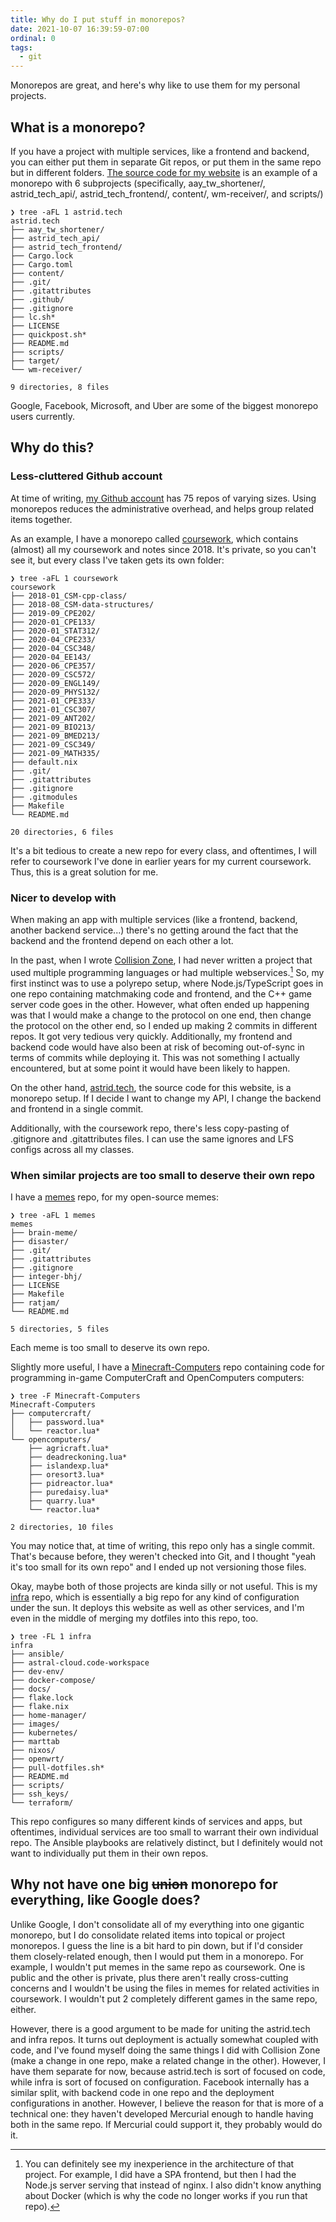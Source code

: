 ```yaml
---
title: Why do I put stuff in monorepos?
date: 2021-10-07 16:39:59-07:00
ordinal: 0
tags:
  - git
---
```


Monorepos are great, and here's why like to use them for my personal projects.

<!-- excerpt -->

## What is a monorepo?

If you have a project with multiple services, like a frontend and backend, you
can either put them in separate Git repos, or put them in the same repo but in
different folders.
[The source code for my website](https://github.com/astridyu/astrid.tech)
is an example of a monorepo with 6 subprojects (specifically, aay_tw_shortener/,
astrid_tech_api/, astrid_tech_frontend/, content/, wm-receiver/, and scripts/)

```
❯ tree -aFL 1 astrid.tech
astrid.tech
├── aay_tw_shortener/
├── astrid_tech_api/
├── astrid_tech_frontend/
├── Cargo.lock
├── Cargo.toml
├── content/
├── .git/
├── .gitattributes
├── .github/
├── .gitignore
├── lc.sh*
├── LICENSE
├── quickpost.sh*
├── README.md
├── scripts/
├── target/
└── wm-receiver/

9 directories, 8 files
```

Google, Facebook, Microsoft, and Uber are some of the biggest monorepo users
currently.

## Why do this?

### Less-cluttered Github account

At time of writing, [my Github account](https://github.com/astridyu) has
75 repos of varying sizes. Using monorepos reduces the administrative overhead,
and helps group related items together.

As an example, I have a monorepo called
[coursework](https://github.com/astridyu/coursework), which contains
(almost) all my coursework and notes since 2018. It's private, so you can't see
it, but every class I've taken gets its own folder:

```
❯ tree -aFL 1 coursework
coursework
├── 2018-01_CSM-cpp-class/
├── 2018-08_CSM-data-structures/
├── 2019-09_CPE202/
├── 2020-01_CPE133/
├── 2020-01_STAT312/
├── 2020-04_CPE233/
├── 2020-04_CSC348/
├── 2020-04_EE143/
├── 2020-06_CPE357/
├── 2020-09_CSC572/
├── 2020-09_ENGL149/
├── 2020-09_PHYS132/
├── 2021-01_CPE333/
├── 2021-01_CSC307/
├── 2021-09_ANT202/
├── 2021-09_BIO213/
├── 2021-09_BMED213/
├── 2021-09_CSC349/
├── 2021-09_MATH335/
├── default.nix
├── .git/
├── .gitattributes
├── .gitignore
├── .gitmodules
├── Makefile
└── README.md

20 directories, 6 files
```

It's a bit tedious to create a new repo for every class, and oftentimes, I will
refer to coursework I've done in earlier years for my current coursework. Thus,
this is a great solution for me.

### Nicer to develop with

When making an app with multiple services (like a frontend, backend, another
backend service...) there's no getting around the fact that the backend and the
frontend depend on each other a lot.

In the past, when I wrote
[Collision Zone](https://github.com/astridyu/collision-zone.git), I had
never written a project that used multiple programming languages or had multiple
webservices.[^1] So, my first instinct was to use a polyrepo setup, where
Node.js/TypeScript goes in one repo containing matchmaking code and frontend,
and the C++ game server code goes in the other. However, what often ended up
happening was that I would make a change to the protocol on one end, then change
the protocol on the other end, so I ended up making 2 commits in different
repos. It got very tedious very quickly. Additionally, my frontend and backend
code would have also been at risk of becoming out-of-sync in terms of commits
while deploying it. This was not something I actually encountered, but at some
point it would have been likely to happen.

On the other hand,
[astrid.tech](https://github.com/astridyu/astrid.tech), the source code
for this website, is a monorepo setup. If I decide I want to change my API, I
change the backend and frontend in a single commit.

Additionally, with the coursework repo, there's less copy-pasting of .gitignore
and .gitattributes files. I can use the same ignores and LFS configs across all
my classes.

### When similar projects are too small to deserve their own repo

I have a [memes](https://github.com/astridyu/memes) repo, for my
open-source memes:

```
❯ tree -aFL 1 memes
memes
├── brain-meme/
├── disaster/
├── .git/
├── .gitattributes
├── .gitignore
├── integer-bhj/
├── LICENSE
├── Makefile
├── ratjam/
└── README.md

5 directories, 5 files
```

Each meme is too small to deserve its own repo.

Slightly more useful, I have a
[Minecraft-Computers](https://github.com/astridyu/Minecraft-Computers)
repo containing code for programming in-game ComputerCraft and OpenComputers
computers:

```
❯ tree -F Minecraft-Computers
Minecraft-Computers
├── computercraft/
│   ├── password.lua*
│   └── reactor.lua*
└── opencomputers/
    ├── agricraft.lua*
    ├── deadreckoning.lua*
    ├── islandexp.lua*
    ├── oresort3.lua*
    ├── pidreactor.lua*
    ├── puredaisy.lua*
    ├── quarry.lua*
    └── reactor.lua*

2 directories, 10 files
```

You may notice that, at time of writing, this repo only has a single commit.
That's because before, they weren't checked into Git, and I thought "yeah it's
too small for its own repo" and I ended up not versioning those files.

Okay, maybe both of those projects are kinda silly or not useful. This is my
[infra](https://github.com/astridyu/infra) repo, which is essentially a
big repo for any kind of configuration under the sun. It deploys this website as
well as other services, and I'm even in the middle of merging my dotfiles into
this repo, too.

```
❯ tree -FL 1 infra
infra
├── ansible/
├── astral-cloud.code-workspace
├── dev-env/
├── docker-compose/
├── docs/
├── flake.lock
├── flake.nix
├── home-manager/
├── images/
├── kubernetes/
├── marttab
├── nixos/
├── openwrt/
├── pull-dotfiles.sh*
├── README.md
├── scripts/
├── ssh_keys/
└── terraform/
```

This repo configures so many different kinds of services and apps, but
oftentimes, individual services are too small to warrant their own individual
repo. The Ansible playbooks are relatively distinct, but I definitely would not
want to individually put them in their own repos.

## Why not have one big ~~union~~ monorepo for everything, like Google does?

Unlike Google, I don't consolidate all of my everything into one gigantic
monorepo, but I do consolidate related items into topical or project monorepos.
I guess the line is a bit hard to pin down, but if I'd consider them
closely-related enough, then I would put them in a monorepo. For example, I
wouldn't put memes in the same repo as coursework. One is public and the other
is private, plus there aren't really cross-cutting concerns and I wouldn't be
using the files in memes for related activities in coursework. I wouldn't put 2
completely different games in the same repo, either.

However, there is a good argument to be made for uniting the astrid.tech and
infra repos. It turns out deployment is actually somewhat coupled with code, and
I've found myself doing the same things I did with Collision Zone (make a change
in one repo, make a related change in the other). However, I have them separate
for now, because astrid.tech is sort of focused on code, while infra is sort of
focused on configuration. Facebook internally has a similar split, with backend
code in one repo and the deployment configurations in another. However, I
believe the reason for that is more of a technical one: they haven't developed
Mercurial enough to handle having both in the same repo. If Mercurial could
support it, they probably would do it.

[^1]:
    You can definitely see my inexperience in the architecture of that project.
    For example, I did have a SPA frontend, but then I had the Node.js server
    serving that instead of nginx. I also didn't know anything about Docker
    (which is why the code no longer works if you run that repo).

